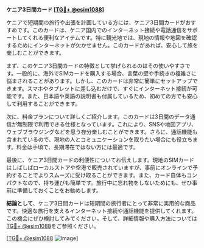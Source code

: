 **ケニア3日間カード [[TG💪+ @esim1088](https://t.me/s/esim1088)]**

ケニアで短期間の旅行や出張を計画している方には、ケニア3日間カードがおすすめです。このカードは、ケニア国内でのインターネット接続や電話通信をサポートしてくれる便利なアイテムです。特に観光地では、現地の情報や地図を確認するためにインターネットが欠かせません。このカードがあれば、安心して旅を楽しむことができます。

まず、このケニア3日間カードの特徴として挙げられるのはその使いやすさです。一般的に、海外でSIMカードを購入する場合、言葉の壁や手続きの複雑さに悩まされることがあります。しかし、このカードは非常に簡単にセットアップできます。スマホやタブレットに差し込むだけで、すぐにインターネット接続が可能です。また、日本語や英語の説明書も付属しているため、初めての方でも安心して利用することができます。

次に、料金プランについて詳しくご紹介します。このカードは3日間のデータ通信が無制限で利用できる仕様となっています。これにより、SNSや地図アプリ、ウェブブラウジングなどを思う存分楽しむことができます。さらに、通話機能も含まれているので、現地の人とコミュニケーションを取りたい場合にも役立ちます。料金は手頃で、長期滞在ではない方には最適です。

最後に、ケニア3日間カードの利便性についてお伝えします。現地のSIMカードはしばしばローカルストアや空港で販売されていますが、事前にオンラインで予約することでよりスムーズに受け取ることができます。また、カード自体もコンパクトなので、持ち運びも簡単です。旅行中に忘れ物をしないためにも、ぜひ事前に準備しておくことをお勧めします。

**結論として**、ケニア3日間カードは短期間の旅行者にとって非常に実用的な商品です。快適な旅行を支えるインターネット接続や通話機能を提供してくれます。この機会にぜひ検討してみてください。そして、詳細情報や購入方法については[TG💪+ @esim1088](https://t.me/s/esim1088)をご参照ください。

[[TG💪+ @esim1088](https://t.me/s/esim1088) ![Image](https://i.postimg.cc/Y0z9fWf4/image.png)]